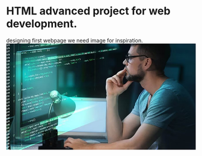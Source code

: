 # HTML advanced project for web development.
designing first webpage we need image for inspiration.
![README](https://github.com/M-Pascal/alu-web-development/blob/master/html_advanced/photos/readme.png)